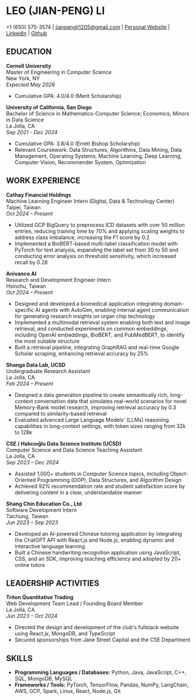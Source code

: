 # LEO (JIAN-PENG) LI
+1 (650) 575-3574 | jianpengli1205@gmail.com | [Personal Website](#) | [LinkedIn](#) | [Github](#)

## EDUCATION

**Cornell University**  
Master of Engineering in Computer Science  
New York, NY  
*Expected May 2026*  
- Cumulative GPA: 4.0/4.0 (Merit Scholarship)

**University of California, San Diego**  
Bachelor of Science in Mathematics-Computer Science; Economics; Minors in Data Science  
La Jolla, CA  
*Sep 2021 - Dec 2024*  
- Cumulative GPA: 3.8/4.0 (Errett Bishop Scholarship)  
- Relevant Coursework: Data Structures, Algorithms, Data Mining, Data Management, Operating Systems, Machine Learning, Deep Learning, Computer Vision, Recommender System, Optimization  

## WORK EXPERIENCE

**Cathay Financial Holdings**  
Machine Learning Engineer Intern (Digital, Data & Technology Center)  
Taipei, Taiwan  
*Oct 2024 – Present*  
- Utilized GCP BigQuery to preprocess ICD datasets with over 50 million entries, reducing training time by 70% and applying scaling weights to address class imbalance, increasing the F1 score by 0.2  
- Implemented a BioBERT-based multi-label classification model with PyTorch for text analysis, expanding the label set from 30 to 50 and conducting error analysis on threshold sensitivity, which increased recall by 0.28  

**Anivanco AI**  
Research and Development Engineer Intern  
Hsinchu, Taiwan  
*Oct 2024 – Present*  
- Designed and developed a biomedical application integrating domain-specific AI agents with AutoGen, enabling internal agent communication for generating research insights on organ chip technology  
- Implemented a multimodal retrieval system enabling both text and image retrieval, and conducted experiments on common embeddings, including OpenAI embeddings, BioBERT, and PubMedBERT, to identify the most suitable structure  
- Built a retrieval pipeline, integrating GraphRAG and real-time Google Scholar scraping, enhancing retrieval accuracy by 25%  

**Shanga Data Lab, UCSD**  
Undergraduate Research Assistant  
La Jolla, CA  
*Feb 2024 – Present*  
- Designed a data generation pipeline to create semantically rich, long-context conversation data that simulates real-world scenarios for novel Memory-Bank model research, improving retrieval accuracy by 0.3 compared to similarity-based retrieval  
- Evaluated advanced Large Language Models' (LLMs) reasoning capabilities in long-context settings, with token sizes ranging from 32k to 128k  

**CSE / Halıcıoğlu Data Science Institute (UCSD)**  
Computer Science and Data Science Teaching Assistant  
La Jolla, CA  
*Sep 2023 – Dec 2024*  
- Assisted 1,000+ students in Computer Science topics, including Object-Oriented Programming (OOP), Data Structures, and Algorithm Design  
- Achieved 92% recommendation rate and student satisfaction score by delivering content in a clear, understandable manner  

**Shang Chin Education Co., Ltd**  
Software Development Intern  
Taichung, Taiwan  
*Jun 2023 – Sep 2023*  
- Developed an AI-powered Chinese tutoring application by integrating the ChatGPT API with React.js and Node.js, enabling dynamic and interactive language learning  
- Built a Chinese handwriting recognition application using JavaScript, CSS, and an SDK, improving teaching efficiency and adopted by 20+ online tutors  

## LEADERSHIP ACTIVITIES

**Triton Quantitative Trading**  
Web Development Team Lead / Founding Board Member  
La Jolla, CA  
*Jun 2023 – Oct 2024*  
- Directed the design and development of the club's fullstack website using React.js, MongoDB, and TypeScript  
- Secured sponsorships from Jane Street Capital and the CSE Department  

## SKILLS

- **Programming Languages / Databases:** Python, Java, JavaScript, C++, SQL, MongoDB, MySQL  
- **Frameworks / Tools:** PyTorch, TensorFlow, Pandas, NumPy, LangChain, AWS, GCP, Spark, Linux, React, Node.js, Git  